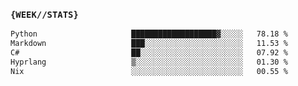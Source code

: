 ### `{WEEK//STATS}` 
<!--START_SECTION:waka-->

```txt
Python                     ███████████████████▓░░░░░   78.18 %
Markdown                   ███░░░░░░░░░░░░░░░░░░░░░░   11.53 %
C#                         ██░░░░░░░░░░░░░░░░░░░░░░░   07.92 %
Hyprlang                   ▒░░░░░░░░░░░░░░░░░░░░░░░░   01.30 %
Nix                        ░░░░░░░░░░░░░░░░░░░░░░░░░   00.55 %
```

<!--END_SECTION:waka-->
